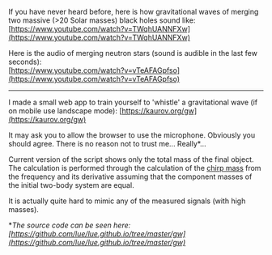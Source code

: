If you have never heard before, here is how gravitational waves of merging two massive (>20 Solar masses) black holes sound like:<br>
[https://www.youtube.com/watch?v=TWqhUANNFXw](https://www.youtube.com/watch?v=TWqhUANNFXw)

Here is the audio of merging neutron stars (sound is audible in the last few seconds):<br>
[https://www.youtube.com/watch?v=vTeAFAGpfso](https://www.youtube.com/watch?v=vTeAFAGpfso)

___

I made a small web app to train yourself to 'whistle' a gravitational wave (if on mobile use landscape mode):
[https://kaurov.org/gw](https://kaurov.org/gw)

It may ask you to allow the browser to use the microphone. Obviously you should agree. There is no reason not to trust me... Really*...

Current version of the script shows only the total mass of the final object. The calculation is performed through the calculation of the [chirp mass](https://en.wikipedia.org/wiki/Chirp_mass) from the frequency and its derivative assuming that the component masses of the initial two-body system are equal.

It is actually quite hard to mimic any of the measured signals (with high masses).

*_The source code can be seen here: [https://github.com/lue/lue.github.io/tree/master/gw](https://github.com/lue/lue.github.io/tree/master/gw)_
